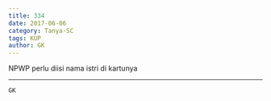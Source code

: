 ```yaml
---
title: 334
date: 2017-06-06
category: Tanya-SC
tags: KUP
author: GK
---
```


NPWP perlu diisi nama istri di kartunya

---



`GK`
